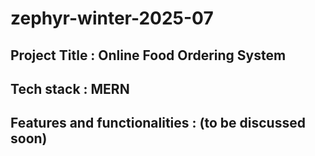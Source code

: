 # zephyr-winter-2025-07

## Project Title : Online Food Ordering System
## Tech stack : MERN

## Features and functionalities : (to be discussed soon)
